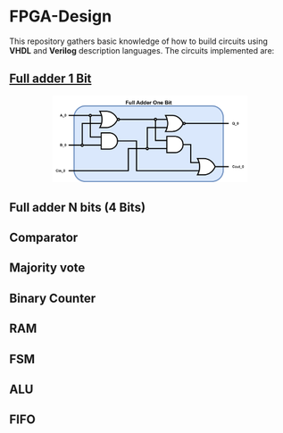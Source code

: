 # FPGA-Design
This repository gathers basic knowledge of how to build circuits using **VHDL** and **Verilog** description languages.
The circuits implemented are:
## [Full adder 1 Bit](FullAdderOneBit)
<p align="Center">
<a href="FullAdderOneBit/readme.md">
<img src="FullAdderOneBit/FAOB_Img/FullAdderOneBit.png" alt="FAOB" width="350" /> 
</a>
</p>

## Full adder N bits (4 Bits)
## Comparator
## Majority vote
## Binary Counter
## RAM
## FSM
## ALU
## FIFO
